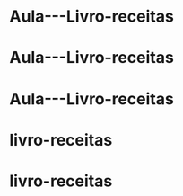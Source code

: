 # Aula---Livro-receitas
# Aula---Livro-receitas
# Aula---Livro-receitas
# livro-receitas
# livro-receitas
